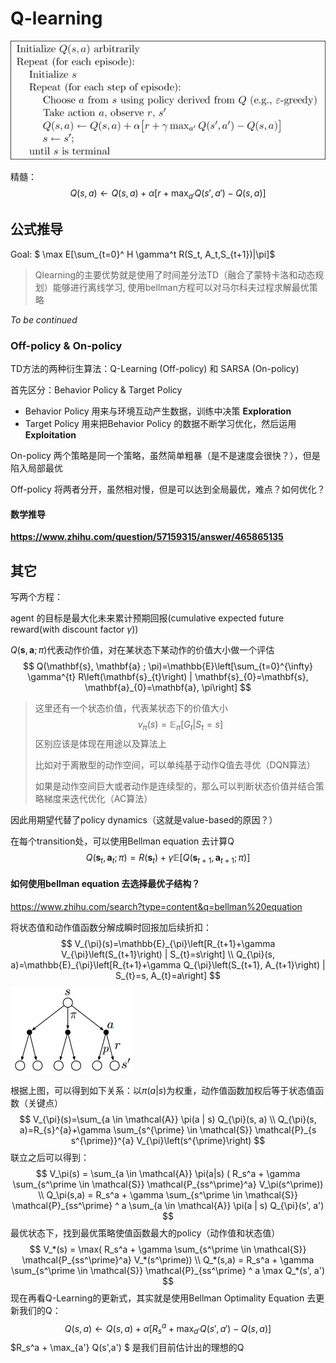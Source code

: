 # Q-learning

![Q-learning 算法更新](assets/RL_Q-Learning.png)

精髓：
$$
Q(s,a) \leftarrow Q(s,a) + \alpha [ r + \max_{a'} Q(s',a') - Q(s,a)]
$$

## 公式推导

Goal:    $ \max E[\sum_{t=0}^ H  \gamma^t R(S_t, A_t,S_{t+1})|\pi]$

> Qlearning的主要优势就是使用了时间差分法TD（融合了蒙特卡洛和动态规划）能够进行离线学习, 使用bellman方程可以对马尔科夫过程求解最优策略

*To be continued*

### Off-policy & On-policy

TD方法的两种衍生算法：Q-Learning (Off-policy) 和 SARSA (On-policy)

首先区分：Behavior Policy & Target Policy

- Behavior Policy 用来与环境互动产生数据，训练中决策 
  **Exploration**
- Target Policy 用来把Behavior Policy 的数据不断学习优化，然后运用
  **Exploitation**

On-policy 两个策略是同一个策略，虽然简单粗暴（是不是速度会很快？），但是陷入局部最优

Off-policy 将两者分开，虽然相对慢，但是可以达到全局最优，难点？如何优化？

#### 数学推导

**<https://www.zhihu.com/question/57159315/answer/465865135>**





## 其它

写两个方程：

agent 的目标是最大化未来累计预期回报(cumulative expected future reward(with discount factor $\gamma$))

$Q(\mathbf{s}, \mathbf{a} ; \pi)​$ 代表动作价值，对在某状态下某动作的价值大小做一个评估
$$
Q(\mathbf{s}, \mathbf{a} ; \pi)=\mathbb{E}\left[\sum_{t=0}^{\infty} \gamma^{t} R\left(\mathbf{s}_{t}\right) | \mathbf{s}_{0}=\mathbf{s}, \mathbf{a}_{0}=\mathbf{a}, \pi\right]
$$

>  这里还有一个状态价值，代表某状态下的价值大小
> $$
> v_{\pi}(s)=\mathbb{E}_{\pi}[G_{t} | S_{t}=s]
> $$
> 区别应该是体现在用途以及算法上
>
> 比如对于离散型的动作空间，可以单纯基于动作Q值去寻优（DQN算法）
>
> 如果是动作空间巨大或者动作是连续型的，那么可以判断状态价值并结合策略梯度来迭代优化（AC算法）
>
> 

因此用期望代替了policy dynamics（这就是value-based的原因？）

在每个transition处，可以使用Bellman equation 去计算Q
$$
Q\left(\mathbf{s}_{t}, \mathbf{a}_{t} ; \pi\right)=R\left(\mathbf{s}_{t}\right)+\gamma \mathbb{E}\left[Q\left(\mathbf{s}_{t+1}, \mathbf{a}_{t+1} ; \pi\right)\right]
$$

#### 如何使用bellman equation 去选择最优子结构？

<https://www.zhihu.com/search?type=content&q=bellman%20equation>

将状态值和动作值函数分解成瞬时回报加后续折扣：
$$
V_{\pi}(s)=\mathbb{E}_{\pi}\left[R_{t+1}+\gamma V_{\pi}\left(S_{t+1}\right) | S_{t}=s\right]
\\
Q_{\pi}(s, a)=\mathbb{E}_{\pi}\left[R_{t+1}+\gamma Q_{\pi}\left(S_{t+1}, A_{t+1}\right) | S_{t}=s, A_{t}=a\right]
$$
![img](assets/v2-d4174815e22b7426867a915e363f3862_b.jpg)

根据上图，可以得到如下关系：以$\pi(a|s)$为权重，动作值函数加权后等于状态值函数（关键点）
$$
V_{\pi}(s)=\sum_{a \in \mathcal{A}} \pi(a | s) Q_{\pi}(s, a)
\\
Q_{\pi}(s, a)=R_{s}^{a}+\gamma \sum_{s^{\prime} \in \mathcal{S}} \mathcal{P}_{s s^{\prime}}^{a} V_{\pi}\left(s^{\prime}\right)
$$
联立之后可以得到：
$$
V_\pi(s) = \sum_{a \in \mathcal{A}} \pi(a|s) ( R_s^a + \gamma \sum_{s^\prime \in \mathcal{S}} \mathcal{P_{ss^\prime}^a} V_\pi(s^\prime))
\\
Q_\pi(s,a) = R_s^a + \gamma \sum_{s^\prime \in \mathcal{S}} \mathcal{P}_{ss^\prime} ^ a \sum_{a \in \mathcal{A}} \pi(a | s) Q_{\pi}(s', a')
$$
最优状态下，找到最优策略使值函数最大的policy（动作值和状态值）
$$
V_*(s) = \max( R_s^a + \gamma \sum_{s^\prime \in \mathcal{S}} \mathcal{P_{ss^\prime}^a} V_*(s^\prime))
\\
Q_*(s,a) = R_s^a + \gamma \sum_{s^\prime \in \mathcal{S}} \mathcal{P}_{ss^\prime} ^ a \max Q_*(s', a')
$$
现在再看Q-Learning的更新式，其实就是使用Bellman Optimality Equation 去更新我们的Q：
$$
Q(s,a) \leftarrow Q(s,a) + \alpha [ R_s^a + \max_{a'} Q(s',a') - Q(s,a)]
$$
$R_s^a + \max_{a'} Q(s',a') $ 是我们目前估计出的理想的Q





